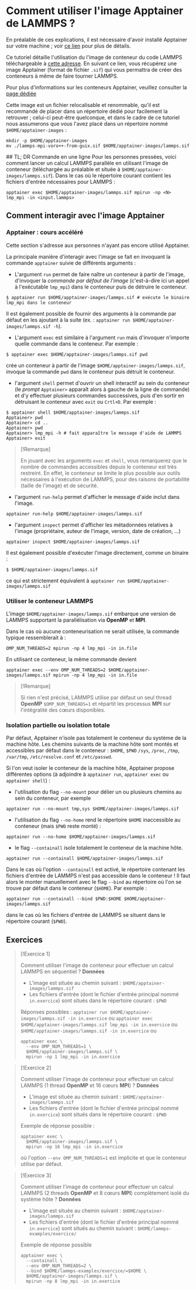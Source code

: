 # Comment utiliser l'image Apptainer de LAMMPS ?

En préalable de ces explications, il est nécessaire d'avoir installé Apptainer sur votre machine ; voir [ce lien](https://www.apptainer-images.diamond.fr/install-apptainer/FR) pour plus de détails.

Ce tutoriel détaille l'utilisation du l'image de conteneur du code LAMMPS téléchargeable à [cette adresse](https://www.apptainer-images.diamond.fr/lammps). En suivant ce lien, vous récupérez une image Apptainer (format de fichier `.sif`) qui vous permattra de créer des conteneurs à même de faire tourner LAMMPS.

Pour plus d'informations sur les conteneurs Apptainer, veuillez consulter la [page dédiée](https://www.apptainer-images.diamond.fr/apptainer-containers/FR)

Cette image est un fichier relocalisable et renommable, qu'il est recommandé de placer dans un répertoire dédié pour facilement la retrouver ; celui-ci peut-être quelconque, et dans le cadre de ce tutoriel nous assumerons que vous l'avez placé dans un répertoire nommé `$HOME/apptainer-images` :
```
mkdir -p $HOME/apptainer-images
mv ./lammps-mpi-voro++-from-guix.sif $HOME/apptainer-images/lammps.sif
```

## TL; DR Commande en une ligne
Pour les personnes pressées, voici comment lancer un calcul LAMMPS parallèle en utilisant l'image de conteneur (téléchargée au préalable et située à `$HOME/apptainer-images/lammps.sif`). Dans le cas où le répertoire courant contient les fichiers d'entrée nécessaires pour LAMMPS :
```
apptainer exec $HOME/apptainer-images/lammps.sif mpirun -np <N> lmp_mpi -in <input.lammps>
```

## Comment interagir avec l'image Apptainer

### Apptainer : cours accéléré
Cette section s'adresse aux personnes n'ayant pas encore utilisé Apptainer.

La principale manière d'interagir avec l'image se fait en invoquant la commande `apptainer` suivie de différents arguments :

* L'argument `run` permet de faire naître un conteneur à partir de l'image, d'invoquer la *commande par défaut de l'image* (c'est-à-dire ici un appel à l'exécutable `lmp_mpi`) dans le conteneur puis de détruire le conteneur.
```
$ apptainer run $HOME/apptainer-images/lammps.sif # exécute le binaire lmp_mpi dans le conteneur
```
Il est également possible de fournir des arguments à la commande par défaut en les ajoutant à la suite (ex. : `apptainer run $HOME/apptainer-images/lammps.sif -h`).

* L'argument `exec` est similaire à l'argument `run` mais d'invoquer n'importe quelle commande dans le conteneur. Par exemple :
```
$ apptainer exec $HOME/apptainer-images/lammps.sif pwd
```
crée un conteneur à partir de l'image `$HOME/apptainer-images/lammps.sif`, invoque la commande `pwd` dans le conteneur puis détruit le conteneur.

* l'argument `shell` permet d'ouvrir un shell interactif au sein du conteneur (le *prompt* `Apptainer>` apparaît alors à gauche de la ligne de commande) et d'y effectuer plusieurs commandes successives, puis d'en sortir en détruisant le conteneur avec `exit` ou `Crtl+D`. Par exemple :
```
$ apptainer shell $HOME/apptainer-images/lammps.sif
Apptainer> pwd
Apptainer> cd ..
Apptainer> pwd
Apptainer> lmp_mpi -h # fait apparaître le message d'aide de LAMMPS
Apptainer> exit
```

>[!Remarque]
>
> En jouant avec les arguments `exec` et `shell`, vous remarquerez que le nombre de commandes accessibles depuis le conteneur est très restreint. En effet, le conteneur se limite le plus possible aux outils nécessaires à l'exécution de LAMMPS, pour des raisons de portabilité (taille de l'image) et de sécurité.

* l'argument `run-help` permet d'afficher le message d'aide inclut dans l'image.
```
apptainer run-help $HOME/apptainer-images/lammps.sif
```

* l'argument `inspect` permet d'afficher les métadonnées relatives à l'image (propriétaire, auteur de l'image, version, date de création, ...)
```
apptainer inspect $HOME/apptainer-images/lammps.sif
```

Il est également possible d'exécuter l'image directement, comme un binaire :
```
$ $HOME/apptainer-images/lammps.sif
```
ce qui est strictement équivalent à `apptainer run $HOME/apptainer-images/lammps.sif`

### Utiliser le conteneur LAMMPS
L'image `$HOME/apptainer-images/lammps.sif` embarque une version de LAMMPS supportant la parallélisation via **OpenMP** et **MPI**.

Dans le cas où aucune conteneurisation ne serait utilisée, la commande typique ressemblerait à :
```
OMP_NUM_THREADS=2 mpirun -np 4 lmp_mpi -in in.file
```

En utilisant ce conteneur, la même commande devient
```
apptainer exec --env OMP_NUM_THREADS=2 $HOME/apptainer-images/lammps.sif mpirun -np 4 lmp_mpi -in in.file
```

>[!Remarque]
>
> Si rien n'est précisé, LAMMPS utilise par défaut un seul thread **OpenMP** `$OMP_NUM_THREADS=1` et répartit les processus **MPI** sur l'intégralité des cœurs disponibles.


### Isolation partielle ou isolation totale
Par défaut, Apptainer n'isole pas totalement le conteneur du système de la machine hôte. Les chemins suivants de la machine hôte sont montés et accessibles par défaut dans le conteneur : `$HOME`, `$PWD` `/sys`, `/proc`, `/tmp`, `/var/tmp`, `/etc/resolve.conf` et `/etc/passwd`.

Si l'on veut isoler le conteneur de la machine hôte, Apptainer propose différentes options (à adjoindre à `apptainer run`, `apptainer exec` ou `apptainer shell`) :

* l'utilisation du flag `--no-mount` pour délier un ou plusieurs chemins au sein du conteneur, par exemple
```
apptainer run --no-mount tmp,sys $HOME/apptainer-images/lammps.sif
```

* l'utilisation du flag `--no-home` rend le répertoire `$HOME` inaccessible au conteneur (mais `$PWD` reste monté) :
```
apptainer run --no-home $HOME/apptainer-images/lammps.sif
```

* le flag `--containall` isole totalement le conteneur de la machine hôte.
```
apptainer run --containall $HOME/apptainer-images/lammps.sif
```

Dans le cas où l'option `--containall` est activé, le répertoire contenant les fichiers d'entrée de LAMMPS n'est pas accessible dans le conteneur ! Il faut alors le monter manuellement avec le flag `--bind` au répertoire où l'on se trouve par défaut dans le conteneur (`$HOME`). Par exemple :
```
apptainer run --containall --bind $PWD:$HOME $HOME/apptainer-images/lammps.sif
```
dans le cas où les fichiers d'entrée de LAMMPS se situent dans le répertoire courant (`$PWD`).

## Exercices

>[!Exercice 1]
>
> Comment utiliser l'image de conteneur pour effectuer un calcul LAMMPS en séquentiel ?
> **Données**
> * L'image est située au chemin suivant : `$HOME/apptainer-images/lammps.sif`
> * Les fichiers d'entrée (dont le fichier d'entrée principal nommé `in.exercice`) sont situés dans le répertoire courant : `$PWD`
>
> Réponses possibles :
> `apptainer run $HOME/apptainer-images/lammps.sif -in in.exercice`
> ou `apptainer exec $HOME/apptainer-images/lammps.sif lmp_mpi -in in.exercice`
> ou `$HOME/apptainer-images/lammps.sif -in in.exercice`
> ou
> ```
> apptainer exec \
>   --env OMP_NUM_THREADS=1 \
>   $HOME/apptainer-images/lammps.sif \
>   mpirun -np 1 lmp_mpi -in in.exercice
> ```


>[!Exercice 2]
>
> Comment utiliser l'image de conteneur pour effectuer un calcul LAMMPS (1 thread **OpenMP** et 16 cœurs **MPI**) ?
> **Données**
> * L'image est située au chemin suivant : `$HOME/apptainer-images/lammps.sif`
> * Les fichiers d'entrée (dont le fichier d'entrée principal nommé `in.exercice`) sont situés dans le répertoire courant : `$PWD`
>
> Exemple de réponse possible :
> ```
> apptainer exec \
>   $HOME/apptainer-images/lammps.sif \
>   mpirun -np 16 lmp_mpi -in in.exercice
> ```
> où l'option `--env OMP_NUM_THREADS=1` est implicite et que le conteneur utilise par défaut. 

>[!Exercice 3]
>
> Comment utiliser l'image de conteneur pour effectuer un calcul LAMMPS (2 threads **OpenMP** et 8 cœurs **MPI**) complètement isolé du système hôte ?
> **Données**
> * L'image est située au chemin suivant : `$HOME/apptainer-images/lammps.sif`
> * Les fichiers d'entrée (dont le fichier d'entrée principal nommé `in.exercice`) sont situés au chemin suivant : `$HOME/lammps-examples/exercice/`
>
> Exemple de réponse possible
> ```
> apptainer exec \
>   --containall \
>   --env OMP_NUM_THREADS=2 \
>   --bind $HOME/lammps-examples/exercice/=$HOME \
>   $HOME/apptainer-images/lammps.sif \
>   mpirun -np 8 lmp_mpi -in in.exercice
> ```